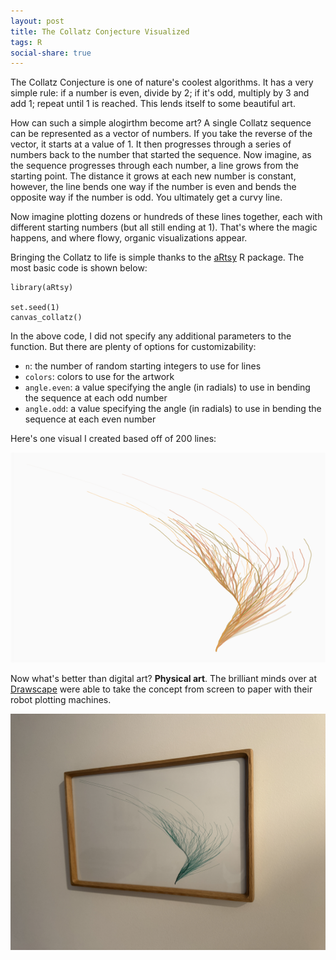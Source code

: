 ```yaml
---
layout: post
title: The Collatz Conjecture Visualized
tags: R
social-share: true
---
```


The Collatz Conjecture is one of nature's coolest algorithms. It has a very simple rule: if a number is even, divide by 2; if it's odd, multiply by 3 and add 1; repeat until 1 is reached. This lends itself to some beautiful art.

How can such a simple alogirthm become art? A single Collatz sequence can be represented as a vector of numbers. If you take the reverse of the vector, it starts at a value of 1. It then progresses through a series of numbers back to the number that started the sequence. Now imagine, as the sequence progresses through each number, a line grows from the starting point. The distance it grows at each new number is constant, however, the line bends one way if the number is even and bends the opposite way if the number is odd. You ultimately get a curvy line.

Now imagine plotting dozens or hundreds of these lines together, each with different starting numbers (but all still ending at 1). That's where the magic happens, and where flowy, organic visualizations appear.

Bringing the Collatz to life is simple thanks to the [aRtsy](https://github.com/koenderks/aRtsy) R package. The most basic code is shown below:

```{r}
library(aRtsy)

set.seed(1)
canvas_collatz()
```

In the above code, I did not specify any additional parameters to the function. But there are plenty of options for customizability:

* `n`: the number of random starting integers to use for lines
* `colors`: colors to use for the artwork
* `angle.even`: a value specifying the angle (in radials) to use in bending the sequence at each odd number
* `angle.odd`: a value specifying the angle (in radials) to use in bending the sequence at each even number

Here's one visual I created based off of 200 lines:

![collatz-digital](/img/posts/2025-06-19-collatz-digital.png)

Now what's better than digital art? **Physical art**. The brilliant minds over at [Drawscape](https://drawscape.io/) were able to take the concept from screen to paper with their robot plotting machines.

![collatz](/img/posts/2025-06-19-collatz-physical.jpeg)
